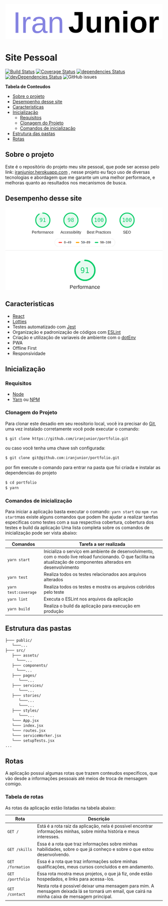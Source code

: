 ![](https://raw.githubusercontent.com/iranjunior/portfolio/master/src/assets/name.png)

# Site Pessoal 

[![Build Status](https://travis-ci.org/iranjunior/portfolio.svg?branch=develop)](https://travis-ci.org/iranjunior/portfolio)
[![Coverage Status](https://coveralls.io/repos/github/iranjunior/portfolio/badge.svg?branch=develop)](https://coveralls.io/github/iranjunior/portfolio?branch=develop)
[![dependencies Status](https://david-dm.org/iranjunior/portfolio/status.svg)](https://david-dm.org/iranjunior/portfolio)
[![devDependencies Status](https://david-dm.org/iranjunior/portfolio/dev-status.svg)](https://david-dm.org/iranjunior/portfolio?type=dev)
![GitHub issues](https://img.shields.io/github/issues/iranjunior/portfolio)

**Tabela de Conteudos**

 - [Sobre o projeto](#sobre-o-projeto)
 - [Desempenho desse site](#desempenho-desse-site)
 - [Caracteristicas](#caracteristicas)
 - [Inicialização](#inicialização)
	- [Requisitos](#requisitos)
	- [Clonagem do Projeto](#clonagem-do-projeto)
	- [Comandos de inicialização](#comandos-de-inicialização)
- [Estrutura das pastas](#estrutura-das-pastas)
- [Rotas](#rotas)

## Sobre o projeto

Este é o repositório do projeto meu site pessoal, que pode ser acesso pelo link: [iranjunior.herokuapp.com](https://iranjunior.herokuapp.com) , nesse projeto eu faço uso de diversas tecnologias e abordagem que me garante um uma melhor performace, e melhoras quanto ao resultados nos mecanismos de busca.

## Desempenho desse site 

![](https://raw.githubusercontent.com/iranjunior/portfolio/master/src/assets/peformace.png)


## Caracteristicas
- [React](https://pt-br.reactjs.org/)
- [Lotties](https://airbnb.design/lottie/)
- Testes automatizado com [Jest](https://jestjs.io/)
- Organização e padronização de códigos com [ESLint](https://github.com/eslint/eslint)
- Criação e utilização de variaveis de ambiente com o [dotEnv](https://github.com/motdotla/dotenv)
- PWA
- Offline First
- Responsividade



## Inicialização

### Requisitos
- [Node](https://nodejs.org/en/download/)
- [Yarn](https://yarnpkg.com/lang/en/docs/install) ou [NPM](https://www.npmjs.com/get-npm)

### Clonagem do Projeto
Para clonar este desadio em seu reositorio local, você ira precisar do [Git](https://git-scm.com/ "Git"), uma vez instalado corretamente você pode executar o comando:
```bash
$ git clone https://github.com/iranjunior/portfolio.git
```
ou caso você tenha uma chave ssh configurada:
```bash
$ git clone git@github.com:iranjunior/portfolio.git
```
por fim execute o comando para entrar na pasta que foi criada e instalar as dependencias do projeto
```bash
$ cd portfolio
$ yarn
```

### Comandos de inicialização

Para iniciar a aplicação basta executar o comando: `yarn start` ou `npm run start`mas existe alguns comandos que podem lhe ajudar a realizar tarefas especificas como testes com a sua respectiva cobertura, cobertura dos testes e build da aplicação Uma lista completa sobre os comandos de inicialização pode ser vista abaixo:

Comandos  | Tarefa a ser realizada
------------- | -------------
`yarn start` | Inicializa o serviço em ambiente de desenvolvimento, com o modo live reload funcionando. O que facilita na atualização de componentes alterados em desenvolvimento
`yarn test` | Realiza todos os testes relacionados aos arquivos alterados
`yarn test:coverage`  | Realiza todos os testes e mostra os arquivos cobridos pelo teste
`yarn lint`  | Executa o ESLint nos arquivos da aplicação
`yarn build`  | Realiza o build da aplicação para execução em produção

## Estrutura das pastas
```
├─── public/
   └───...
├─── src/
   ├─── assets/
     └───...
   ├─── components/
     └───...
   ├─── pages/
      └───...
   ├─── services/
      └───...
   ├─── stories/
      └───...
      └───...
   ├─── styles/
      └───...
   └─── App.jsx
   └─── index.jsx
   └─── routes.jsx
   └─── serviceWorker.jsx
   └─── setupTests.jsx
...
```


## Rotas

A aplicação possui algumas rotas que trazem conteudos especificos, que vão desde a informações pessoais até meios de troca de mensagem comigo.

### Tabela de rotas

As rotas da aplicação estão listadas na tabela abaixo:

Rota  |  Descrição
--------------------  | --------------
`GET /`  | Está é a rota raiz da aplicação, nela é possivel encontrar informações minhas, sobre minha história e meus interesses.
`GET /skills`  | Essa é a rota que traz informações sobre minhas habilidades, sobre o que já conheço e sobre o que estou desenvolvendo.
`GET /formation`  | Essa é a rota que traz informações sobre minhas qualificações, meus cursos concluidos e em andamento.
`GET /portfolio`  | Essa rota mostra meus projetos, o que já fiz, onde estão hospedados, e links para acessa-los.
`GET /contact`  | Nesta rota é possivel deixar uma mensagem para mim. A mensagem deixada lá se tornará um email, que cairá na minha caixa de mensagem principal.
